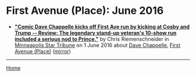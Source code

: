 # First Avenue (Place): June 2016

 - [**"Comic Dave Chappelle kicks off First Ave run by kicking at Cosby and Trump -- Review: The legendary stand-up veteran's 10-show run included a serious nod to Prince."**](http://www.startribune.com/comic-dave-chappelle-kicks-off-first-ave-run-by-kicking-at-cosby-and-trump/381471061/) by Chris Riemenschneider in [Minneapolis Star Tribune](http://www.startribune.com/) on 1 June 2016 about [Dave Chappelle](../../../topics/dave-chappelle/index.md), [First Avenue (Place)](../../../topics/place/first-avenue/index.md) ([mirror](https://web.archive.org/web/*/http://www.startribune.com/comic-dave-chappelle-kicks-off-first-ave-run-by-kicking-at-cosby-and-trump/381471061/))

----

[Home](./)
